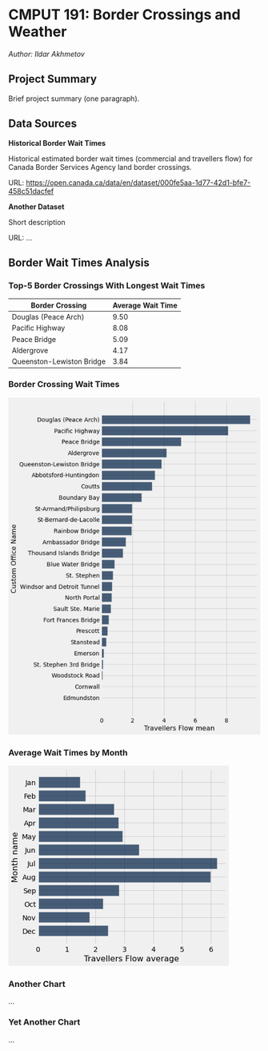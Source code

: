 # CMPUT 191: Border Crossings and Weather

_Author: Ildar Akhmetov_

## Project Summary

Brief project summary (one paragraph).

## Data Sources

**Historical Border Wait Times**

Historical estimated border wait times (commercial and travellers flow) for Canada Border Services Agency land border crossings.

URL: https://open.canada.ca/data/en/dataset/000fe5aa-1d77-42d1-bfe7-458c51dacfef

**Another Dataset**

Short description

URL: ...

## Border Wait Times Analysis

### Top-5 Border Crossings With Longest Wait Times

| Border Crossing        | Average Wait Time |
|---------------------------|----------------------|
| Douglas (Peace Arch)      | 9.50              |
| Pacific Highway           | 8.08              |
| Peace Bridge              | 5.09              |
| Aldergrove                | 4.17              |
| Queenston-Lewiston Bridge | 3.84              |

### Border Crossing Wait Times

![Border Crossing Wait Times](/images/wait_times.png)

### Average Wait Times by Month

![Average Wait Times by Month](/images/wait_times_by_month.png)

### Another Chart

...

### Yet Another Chart

...